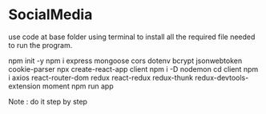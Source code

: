 # SocialMedia
use code at base folder using terminal to install all the required file needed to run the program.

npm init -y
npm i express mongoose cors dotenv bcrypt jsonwebtoken cookie-parser
npx create-react-app client
npm i -D nodemon
cd client
npm i axios react-router-dom redux react-redux redux-thunk redux-devtools-extension moment
npm run app


Note : do it step by step
